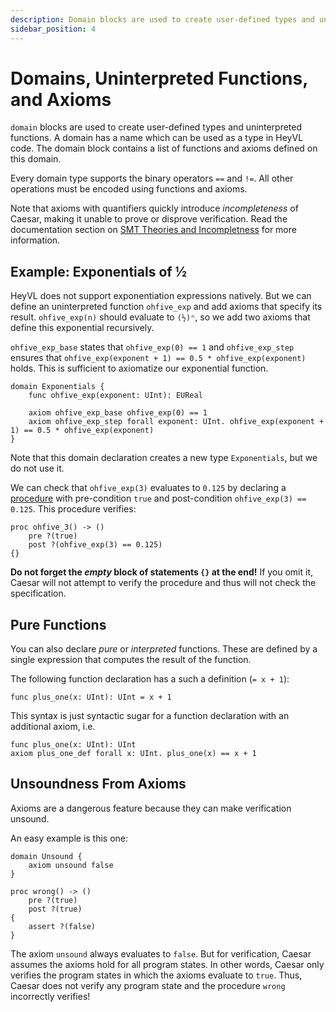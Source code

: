 ```yaml
---
description: Domain blocks are used to create user-defined types and uninterpreted functions.
sidebar_position: 4
---
```


# Domains, Uninterpreted Functions, and Axioms

`domain` blocks are used to create user-defined types and uninterpreted functions.
A domain has a name which can be used as a type in HeyVL code.
The domain block contains a list of functions and axioms defined on this domain.

Every domain type supports the binary operators `==` and `!=`.
All other operations must be encoded using functions and axioms.

Note that axioms with quantifiers quickly introduce *incompleteness* of Caesar, making it unable to prove or disprove verification.
Read the documentation section on [SMT Theories and Incompletness](./expressions.md#incompleteness) for more information.

## Example: Exponentials of ½

HeyVL does not support exponentiation expressions natively.
But we can define an uninterpreted function `ohfive_exp` and add axioms that specify its result.
`ohfive_exp(n)` should evaluate to `(½)ⁿ`, so we add two axioms that define this exponential recursively.

`ohfive_exp_base` states that `ohfive_exp(0) == 1` and `ohfive_exp_step` ensures that `ohfive_exp(exponent + 1) == 0.5 * ohfive_exp(exponent)` holds.
This is sufficient to axiomatize our exponential function.

```heyvl
domain Exponentials {
    func ohfive_exp(exponent: UInt): EUReal

    axiom ohfive_exp_base ohfive_exp(0) == 1
    axiom ohfive_exp_step forall exponent: UInt. ohfive_exp(exponent + 1) == 0.5 * ohfive_exp(exponent)
}
```
Note that this domain declaration creates a new type `Exponentials`, but we do not use it.

We can check that `ohfive_exp(3)` evaluates to `0.125` by declaring a [procedure](procs.md) with pre-condition `true` and post-condition `ohfive_exp(3) == 0.125`.
This procedure verifies:
```heyvl
proc ohfive_3() -> ()
    pre ?(true)
    post ?(ohfive_exp(3) == 0.125)
{}
```
**Do not forget the _empty_ block of statements `{}` at the end!**
If you omit it, Caesar will not attempt to verify the procedure and thus will not check the specification.

## Pure Functions

You can also declare _pure_ or _interpreted_ functions.
These are defined by a single expression that computes the result of the function.

The following function declaration has a such a definition (`= x + 1`):
```heyvl
func plus_one(x: UInt): UInt = x + 1
```

This syntax is just syntactic sugar for a function declaration with an additional axiom, i.e.
```heyvl
func plus_one(x: UInt): UInt
axiom plus_one_def forall x: UInt. plus_one(x) == x + 1
```

## Unsoundness From Axioms

Axioms are a dangerous feature because they can make verification unsound.

An easy example is this one:
```heyvl
domain Unsound {
    axiom unsound false
}

proc wrong() -> ()
    pre ?(true)
    post ?(true)
{
    assert ?(false)
}
```
The axiom `unsound` always evaluates to `false`.
But for verification, Caesar assumes the axioms hold for all program states.
In other words, Caesar only verifies the program states in which the axioms evaluate to `true`.
Thus, Caesar does not verify any program state and the procedure `wrong` incorrectly verifies!
